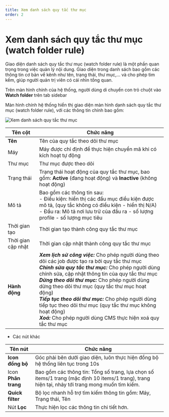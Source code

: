 ```yaml
---
title: Xem danh sách quy tắc thư mục
order: 2
---
```


# Xem danh sách quy tắc thư mục (watch folder rule)

Giao diện danh sách quy tắc thư mục (watch folder rule) là một phần quan trọng trong việc quản lý nội dung. Giao diện trong danh sách bao gồm các thông tin cơ bản về kênh như tên, trạng thái, thư mục,... và cho phép tìm kếm, giúp người quản trị viên có cái nhìn tổng quan.

Trên màn hình chính của hệ thống, người dùng di chuyển con trỏ chuột vào **Watch folder** trên tab sidebar

Màn hình chính hệ thống hiển thị giao diện màn hình danh sách quy tắc thư mục (watch folder rule), với các thông tin chính bao gồm:

![Xem danh sách quy tắc thư mục](/images/media-vod/watch-folder-rule/view-watch-folder-rule-list.png)

| Tên cột            | Chức năng                                                    |
| ------------------ | ------------------------------------------------------------ |
| **Tên**            | Tên của quy tắc theo dõi thư mục                             |
| Máy                | Máy được chỉ định để thực hiện chuyển mã khi có kích hoạt tự động |
| Thư mục            | Thư mục được theo dõi                                        |
| Trạng thái         | Trạng thái hoạt động của quy tắc thư mục, bao gồm: **Active** (đang hoạt động) và **Inactive** (không hoạt động) |
| Mô tả              | Bao gồm các thông tin sau: <br/>- Điều kiện: hiển thị các đầu mục điều kiện được mô tả, (quy tắc không có điều kiện - hiển thị N/A) <br/>- Đầu ra: Mô tả nơi lưu trữ của đầu ra - số lượng profile - số lượng mục tiêu |
| Thời gian tạo      | Thời gian tạo thành công quy tắc thư mục                     |
| Thời gian cập nhật | Thời gian cập nhật thành công quy tắc thư mục                |
| **Hành động**      | ***Xem lịch sử công việc:*** Cho phép người dùng theo dõi các job được tạo ra bởi quy tắc thư mục<br/>***Chỉnh sửa quy tắc thư mục:*** Cho phép người dùng chỉnh sửa, cập nhật thông tin của quy tắc thư  mục<br/>***Dừng theo dõi thư mục:*** Cho phép người dùng dừng theo dõi thư mục (quy tắc thư mục hoạt động)<br/>***Tiếp tục theo dõi thư mục:*** Cho phép người dùng tiếp tục theo dõi thư mục (quy tắc thư mục không hoạt động)<br/>***Xoá:*** Cho phép người dùng CMS thực hiện xoá quy tắc thư mục |

- Các nút khác

| Tên nút             | Chức năng                                                    |
| ------------------- | ------------------------------------------------------------ |
| **Icon đồng bộ**    | Góc phải bên dưới giao diện, luôn thực hiện đồng bộ hệ thống liên tục trong 10s |
| Icon **Phân trang** | Bao gồm các thông tin: Tổng số trang, lựa chọn số items/1 trang (mặc định 10 items/1 trang), trang hiện tại, nhảy tới trang mong muốn tìm kiếm. |
| **Quick filter**    | Bộ lọc nhanh hỗ trợ tìm kiếm thông tin gồm: Máy, Trạng thái, Tên |
| Nút **Lọc**         | Thực hiện lọc các thông tin chi tiết hơn.                    |